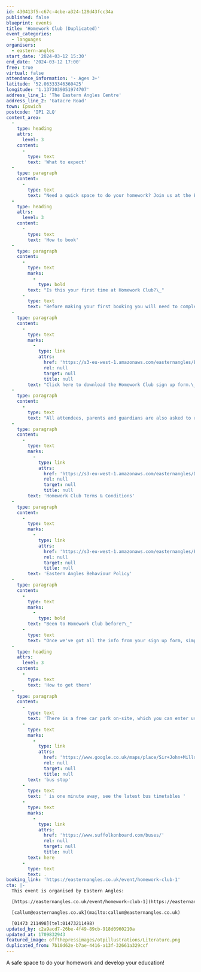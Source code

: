 ```yaml
---
id: 430413f5-c67c-4cbe-a324-128d43fcc34a
published: false
blueprint: events
title: 'Homework Club (Duplicated)'
event_categories:
  - languages
organisers:
  - eastern-angles
start_date: '2024-03-12 15:30'
end_date: '2024-03-12 17:00'
free: true
virtual: false
attendance_information: '- Ages 3+'
latitude: '52.06333346360425'
longitude: '1.1373039051974707'
address_line_1: 'The Eastern Angles Centre'
address_line_2: 'Gatacre Road'
town: Ipswich
postcode: 'IP1 2LQ'
content_area:
  -
    type: heading
    attrs:
      level: 3
    content:
      -
        type: text
        text: 'What to expect'
  -
    type: paragraph
    content:
      -
        type: text
        text: "Need a quick space to do your homework? Join us at the Eastern Angles Centre for Homework Club! There'll be someone at each session to supervise and support you with your homework,\_ensuring all tasks set by their schools are completed on time. Free internet access, use of computers and printing will also be available, as well as free snacks!"
  -
    type: heading
    attrs:
      level: 3
    content:
      -
        type: text
        text: 'How to book'
  -
    type: paragraph
    content:
      -
        type: text
        marks:
          -
            type: bold
        text: "Is this your first time at Homework Club?\_"
      -
        type: text
        text: "Before making your first booking you will need to complete a sign up form. There are printed versions available to collect from the Eastern Angles Centre Reception.\_"
  -
    type: paragraph
    content:
      -
        type: text
        marks:
          -
            type: link
            attrs:
              href: 'https://s3-eu-west-1.amazonaws.com/easternangles/Eastern-Angles-Centre/Homework-Club-Sign-Up-Form.word.docx'
              rel: null
              target: null
              title: null
        text: "Click here to download the Homework Club sign up form.\_"
  -
    type: paragraph
    content:
      -
        type: text
        text: "All attendees, parents and guardians are also asked to read\_our Homework Club Terms & Conditions and our Behaviour Policy which can be views on the following links:"
  -
    type: paragraph
    content:
      -
        type: text
        marks:
          -
            type: link
            attrs:
              href: 'https://s3-eu-west-1.amazonaws.com/easternangles/Document-Downloads/Eastern-Angles-Homework-Club-Terms-and-Conditions-wall-edit.pdf'
              rel: null
              target: null
              title: null
        text: 'Homework Club Terms & Conditions'
  -
    type: paragraph
    content:
      -
        type: text
        marks:
          -
            type: link
            attrs:
              href: 'https://s3-eu-west-1.amazonaws.com/easternangles/Eastern-Angles-Centre/Eastern-Angles-Behaviour-Policy-Homework-Club.pdf'
              rel: null
              target: null
              title: null
        text: 'Eastern Angles Behaviour Policy'
  -
    type: paragraph
    content:
      -
        type: text
        marks:
          -
            type: bold
        text: "Been to Homework Club before?\_"
      -
        type: text
        text: "Once we've got all the info from your sign up form, simply book your place online or over the phone on 01473 211498. Booking for each session will open one week before the session."
  -
    type: heading
    attrs:
      level: 3
    content:
      -
        type: text
        text: 'How to get there'
  -
    type: paragraph
    content:
      -
        type: text
        text: 'There is a free car park on-site, which you can enter using the large blue gates located on the right-hand side of Gatacre Road. Other car parks nearby which are pay and display include: South Street Car Park (10 min walk to theatre), Portman Road Car Park (16 min walk to theatre). The closest '
      -
        type: text
        marks:
          -
            type: link
            attrs:
              href: 'https://www.google.co.uk/maps/place/Sir+John+Mills+Theatre/@52.0631843,1.1376062,19.75z/data=!4m12!1m6!3m5!1s0x47d9a1b5f34a8ddd:0xe05bc781d84ef4dd!2sEastern+Angles+Centre!8m2!3d52.0631422!4d1.13732!3m4!1s0x47d9a1b5f9a67d49:0x8856208cee78829a!8m2!3d52.063236!4d1.137275'
              rel: null
              target: null
              title: null
        text: 'bus stop'
      -
        type: text
        text: ' is one minute away, see the latest bus timetables '
      -
        type: text
        marks:
          -
            type: link
            attrs:
              href: 'https://www.suffolkonboard.com/buses/'
              rel: null
              target: null
              title: null
        text: here
      -
        type: text
        text: .
booking_link: 'https://easternangles.co.uk/event/homework-club-1'
cta: |-
  This event is organised by Eastern Angles:

  [https://easternangles.co.uk/event/homework-club-1](https://easternangles.co.uk/event/homework-club-1) 

  [callum@easternangles.co.uk](mailto:callum@easternangles.co.uk)

  [01473 211498](tel:01473211498)
updated_by: c2a9acd7-26be-4f49-89cb-918d0960210a
updated_at: 1709832943
featured_image: offthepressimages/otpillustrations/Literature.png
duplicated_from: 7b10d62e-b7ae-4416-a13f-32661a329ccf
---
```

A safe space to do your homework and develop your education!